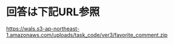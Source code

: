 # 回答は下記URL参照
https://wals.s3-ap-northeast-1.amazonaws.com/uploads/task_code/ver3/favorite_comment.zip
